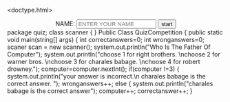 <doctype.html>
<html>
  <head>
    <title>QUIZ COMPETITION</TITLE>
    <style>
    </style>
  </head>
  <center>
  <body>
    <lable>NAME:</lable>
    <input type ="text" name="fname"
	id="name" placeholder ="ENTER YOUR NAME">
    <button>start</button>
  </body>
  </center>
</html>
package quiz;
class scanner
{
}
Public Class QuizCompetition
{
public static void main(string[] args)
{
int correctanswers=0;
int wronganswers=0;
scaner scan = new scanner();
system.out.println("Who Is The Father Of Computer");
system.out.println("choose 1 for right brothers. \nchoose 2 for warner bros. \nchoose 3 for charales babage. \nchoose 4 for robert drowney.");
computer=computer.nextInt();
if(computer !=3)
{
system.out.println("your answer is incorrect.\n charales babage is the correct answer. ");
wronganswers++;
else
{
system.out.println("charales babage is the correct answer");
computer++;
correctanswer++;
}


